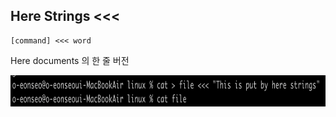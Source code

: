 ## Here Strings <<<

```
[command] <<< word
```

Here documents 의 한 줄 버전 <br>

<img src="img/img8.png" width=700 height=50>